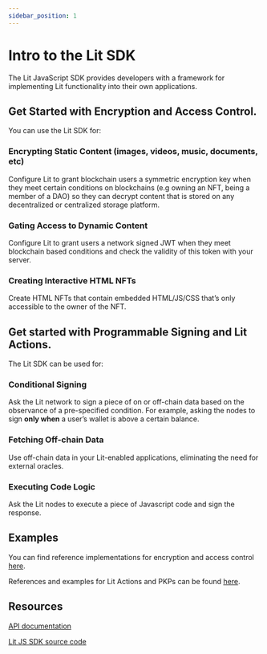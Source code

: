 ```yaml
---
sidebar_position: 1
---
```


# Intro to the Lit SDK

The Lit JavaScript SDK provides developers with a framework for implementing Lit functionality into their own applications.

## Get Started with Encryption and Access Control.

You can use the Lit SDK for:

### Encrypting Static Content (images, videos, music, documents, etc)[](https://developer.litprotocol.com/SDK/intro#encrypting-static-content-images-videos-music-documents-etc)

Configure Lit to grant blockchain users a symmetric encryption key when they meet certain conditions on blockchains (e.g owning an NFT, being a member of a DAO) so they can decrypt content that is stored on any decentralized or centralized storage platform.

### Gating Access to Dynamic Content[](https://developer.litprotocol.com/SDK/intro#gate-access-to-dynamic-content)

Configure Lit to grant users a network signed JWT when they meet blockchain based conditions and check the validity of this token with your server.

### Creating Interactive HTML NFTs[](https://developer.litprotocol.com/SDK/intro#creating-interactive-html-nfts)

Create HTML NFTs that contain embedded HTML/JS/CSS that’s only accessible to the owner of the NFT.


## Get started with Programmable Signing and Lit Actions.

The Lit SDK can be used for:

### Conditional Signing

Ask the Lit network to sign a piece of on or off-chain data based on the observance of a pre-specified condition. For example, asking the nodes to sign **only when** a user’s wallet is above a certain balance.

### Fetching Off-chain Data

Use off-chain data in your Lit-enabled applications, eliminating the need for external oracles.

### Executing Code Logic

Ask the Lit nodes to execute a piece of Javascript code and sign the response. 

## Examples[](https://developer.litprotocol.com/SDK/intro#examples)

You can find reference implementations for encryption and access control [here](https://developer.litprotocol.com/SDK/examples). 

 References and examples for Lit Actions and PKPs can be found [here](https://developer.litprotocol.com/coreConcepts/LitActionsAndPKPs/workingWithLitActions).

## Resources[](https://developer.litprotocol.com/SDK/intro#resources)

[API documentation](https://lit-protocol.github.io/lit-js-sdk/api_docs_html/index.html)

[Lit JS SDK source code](https://github.com/LIT-Protocol/lit-js-sdk)
